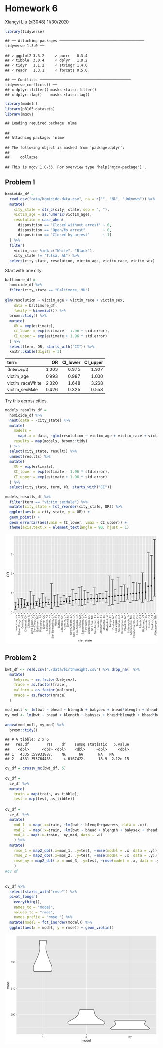 Homework 6
================
Xiangyi Liu (xl3048)
11/30/2020

``` r
library(tidyverse)
```

    ## ── Attaching packages ─────────────────────────────────────── tidyverse 1.3.0 ──

    ## ✓ ggplot2 3.3.2     ✓ purrr   0.3.4
    ## ✓ tibble  3.0.4     ✓ dplyr   1.0.2
    ## ✓ tidyr   1.1.2     ✓ stringr 1.4.0
    ## ✓ readr   1.3.1     ✓ forcats 0.5.0

    ## ── Conflicts ────────────────────────────────────────── tidyverse_conflicts() ──
    ## x dplyr::filter() masks stats::filter()
    ## x dplyr::lag()    masks stats::lag()

``` r
library(modelr)
library(p8105.datasets)
library(mgcv)
```

    ## Loading required package: nlme

    ## 
    ## Attaching package: 'nlme'

    ## The following object is masked from 'package:dplyr':
    ## 
    ##     collapse

    ## This is mgcv 1.8-33. For overview type 'help("mgcv-package")'.

## Problem 1

``` r
homicide_df = 
  read_csv("data/homicide-data.csv", na = c("", "NA", "Unknown")) %>% 
  mutate(
    city_state = str_c(city, state, sep = ", "),
    victim_age = as.numeric(victim_age),
    resolution = case_when(
      disposition == "Closed without arrest" ~ 0,
      disposition == "Open/No arrest"        ~ 0,
      disposition == "Closed by arrest"      ~ 1)
  ) %>% 
  filter(
    victim_race %in% c("White", "Black"),
    city_state != "Tulsa, AL") %>% 
  select(city_state, resolution, victim_age, victim_race, victim_sex)
```

Start with one city.

``` r
baltimore_df =
  homicide_df %>% 
  filter(city_state == "Baltimore, MD")

glm(resolution ~ victim_age + victim_race + victim_sex, 
    data = baltimore_df,
    family = binomial()) %>% 
  broom::tidy() %>% 
  mutate(
    OR = exp(estimate),
    CI_lower = exp(estimate - 1.96 * std.error),
    CI_upper = exp(estimate + 1.96 * std.error)
  ) %>% 
  select(term, OR, starts_with("CI")) %>% 
  knitr::kable(digits = 3)
```

| term              |    OR | CI\_lower | CI\_upper |
| :---------------- | ----: | --------: | --------: |
| (Intercept)       | 1.363 |     0.975 |     1.907 |
| victim\_age       | 0.993 |     0.987 |     1.000 |
| victim\_raceWhite | 2.320 |     1.648 |     3.268 |
| victim\_sexMale   | 0.426 |     0.325 |     0.558 |

Try this across cities.

``` r
models_results_df = 
  homicide_df %>% 
  nest(data = -city_state) %>% 
  mutate(
    models = 
      map(.x = data, ~glm(resolution ~ victim_age + victim_race + victim_sex, data = .x, family = binomial())),
    results = map(models, broom::tidy)
  ) %>% 
  select(city_state, results) %>% 
  unnest(results) %>% 
  mutate(
    OR = exp(estimate),
    CI_lower = exp(estimate - 1.96 * std.error),
    CI_upper = exp(estimate + 1.96 * std.error)
  ) %>% 
  select(city_state, term, OR, starts_with("CI")) 
```

``` r
models_results_df %>% 
  filter(term == "victim_sexMale") %>% 
  mutate(city_state = fct_reorder(city_state, OR)) %>% 
  ggplot(aes(x = city_state, y = OR)) + 
  geom_point() + 
  geom_errorbar(aes(ymin = CI_lower, ymax = CI_upper)) + 
  theme(axis.text.x = element_text(angle = 90, hjust = 1))
```

![](p8105_hw6_xl3048_files/figure-gfm/unnamed-chunk-3-1.png)<!-- -->

## Problem 2

``` r
bwt_df <- read.csv("./data/birthweight.csv") %>% drop_na() %>%
  mutate(
    babysex = as.factor(babysex),
    frace = as.factor(frace),
    malform = as.factor(malform),
    mrace = as.factor(mrace)
  )
```

``` r
mod_null <- lm(bwt ~ bhead + blength + babysex + bhead*blength + bhead*babysex + blength*babysex,data = bwt_df)
my_mod <- lm(bwt ~ bhead + blength + babysex + bhead*blength + bhead*babysex + blength*babysex  + smoken + pnumlbw+fincome+ppbmi+fincome*ppbmi, data = bwt_df)

anova(mod_null, my_mod) %>% 
  broom::tidy()
```

    ## # A tibble: 2 x 6
    ##   res.df        rss    df    sumsq statistic   p.value
    ##    <dbl>      <dbl> <dbl>    <dbl>     <dbl>     <dbl>
    ## 1   4335 359931888.    NA      NA       NA   NA       
    ## 2   4331 353764466.     4 6167422.      18.9  2.12e-15

``` r
cv_df = crossv_mc(bwt_df, 5) 

cv_df =
  cv_df %>% 
  mutate(
    train = map(train, as_tibble),
    test = map(test, as_tibble))

cv_df = 
  cv_df %>% 
  mutate(
    mod_1  = map(.x=train, ~lm(bwt ~ blength+gaweeks, data = .x)),
    mod_2  = map(.x=train, ~lm(bwt ~ bhead + blength + babysex + bhead*blength + bhead*babysex + blength*babysex, data = .x)),
    mod_3 = map(.x=train, ~my_mod, data = .x)
    ) %>% 
  mutate(
    rmse_1 = map2_dbl(.x=mod_1, .y=test, ~rmse(model = .x, data = .y)),
    rmse_2 = map2_dbl(.x=mod_2, .y=test, ~rmse(model = .x, data = .y)),
    rmse_my = map2_dbl(.x = mod_3, .y=test, ~rmse(model = .x, data = .y))
    )
#cv_df


cv_df %>% 
  select(starts_with("rmse")) %>% 
  pivot_longer(
    everything(),
    names_to = "model", 
    values_to = "rmse",
    names_prefix = "rmse_") %>% 
  mutate(model = fct_inorder(model)) %>% 
  ggplot(aes(x = model, y = rmse)) + geom_violin()
```

![](p8105_hw6_xl3048_files/figure-gfm/cv-1.png)<!-- -->
